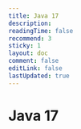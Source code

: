 ```yaml
---
title: Java 17
description: 
readingTime: false
recommend: 3
sticky: 1
layout: doc
comment: false
editLink: false
lastUpdated: true
---
```


# Java 17
